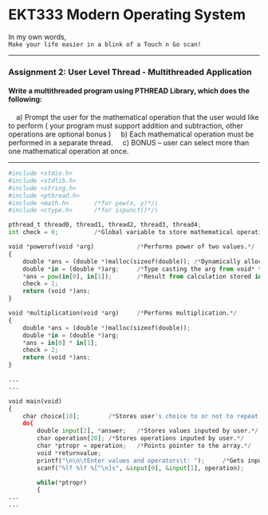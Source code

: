 # EKT333 Modern Operating System
  
In my own words,\
`Make your life easier in a blink of a Touch n Go scan!`

---
### Assignment 2: User Level Thread - Multithreaded Application
#### Write a multithreaded program using PTHREAD Library, which does the following:

&nbsp;&nbsp;&nbsp;&nbsp;a) Prompt the user for the mathematical operation that the user would like to perform ( your program must support addition and subtraction, other operations are optional bonus )
&nbsp;&nbsp;&nbsp;&nbsp;b) Each mathematical operation must be performed in a separate thread.
&nbsp;&nbsp;&nbsp;&nbsp;c) BONUS – user can select more than one mathematical operation at once.

---

```python
#include <stdio.h>
#include <stdlib.h>
#include <string.h>
#include <pthread.h>
#include <math.h>		/*for pow(x, y)*/\
#include <ctype.h>		/*for ispunct()*/\

pthread_t thread0, thread1, thread2, thread3, thread4;
int check = 0;          /*Global variable to store mathematical operation.*/

void *powerof(void *arg)        	/*Performs power of two values.*/
{
    double *ans = (double *)malloc(sizeof(double));	/*Dynamically allocated memory for the variable, ans.*/
    double *in = (double *)arg;		/*Type casting the arg from void* to double* .*/
    *ans = pow(in[0], in[1]);		/*Result from calculation stored in *ans.*/
    check = 1;
    return (void *)ans;
}

void *multiplication(void *arg)     /*Performs multiplication.*/
{
    double *ans = (double *)malloc(sizeof(double));
    double *in = (double *)arg;
    *ans = in[0] * in[1];
    check = 2;
    return (void *)ans;
}

...
...

void main(void)
{
    char choice[10];		/*Stores user's choice to or not to repeat program.*/
    do{
        double input[2], *answer;	/*Stores values inputed by user.*/
        char operation[20];	/*Stores operations inputed by user.*/
        char *ptropr = operation;	/*Points pointer to the array.*/
        void *returnvalue;
        printf("\n\n\tEnter values and operators\t: ");		/*Gets inputs from user.*/
        scanf("%lf %lf %[^\n]s", &input[0], &input[1], operation);

        while(*ptropr)
        {
...
...
```
